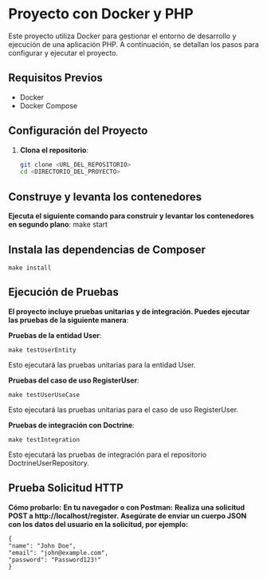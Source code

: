 # Proyecto con Docker y PHP

Este proyecto utiliza Docker para gestionar el entorno de desarrollo y ejecución de una aplicación PHP. A continuación, se detallan los pasos para configurar y ejecutar el proyecto.

## Requisitos Previos

- Docker
- Docker Compose

## Configuración del Proyecto

1. **Clona el repositorio**:
   ```bash
   git clone <URL_DEL_REPOSITORIO>
   cd <DIRECTORIO_DEL_PROYECTO>

## Construye y levanta los contenedores
**Ejecuta el siguiente comando para construir y levantar los contenedores en segundo plano**:
    make start

## Instala las dependencias de Composer
    make install

## Ejecución de Pruebas

**El proyecto incluye pruebas unitarias y de integración. Puedes ejecutar las pruebas de la siguiente manera**:

**Pruebas de la entidad User**:

    make testUserEntity

Esto ejecutará las pruebas unitarias para la entidad User.

**Pruebas del caso de uso RegisterUser**:

    make testUserUseCase
    
Esto ejecutará las pruebas unitarias para el caso de uso RegisterUser.

**Pruebas de integración con Doctrine**:

    make testIntegration
Esto ejecutará las pruebas de integración para el repositorio DoctrineUserRepository.

## Prueba Solicitud HTTP

**Cómo probarlo:**
**En tu navegador o con Postman:**
**Realiza una solicitud POST a http://localhost/register.**
**Asegúrate de enviar un cuerpo JSON con los datos del usuario en la solicitud, por ejemplo:**

    {
    "name": "John Doe",
    "email": "john@example.com",
    "password": "Password123!"
    }
